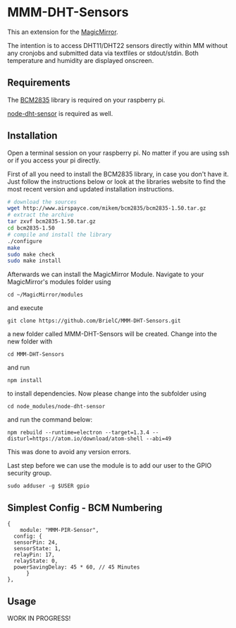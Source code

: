 # MMM-DHT-Sensors
This an extension for the [MagicMirror](https://github.com/MichMich/MagicMirror).

The intention is to access DHT11/DHT22 sensors directly within MM without any cronjobs and submitted data via textfiles or stdout/stdin. Both temperature and humidity are displayed onscreen. 

## Requirements

The  [BCM2835](http://www.airspayce.com/mikem/bcm2835/) library is required on your raspberry pi.

[node-dht-sensor](https://github.com/momenso/node-dht-sensor) is required as well.

## Installation

Open a terminal session on your raspberry pi. No matter if you are using ssh or if you access your pi directly.

First of all you need to install the BCM2835 library, in case you don't have it. Just follow the instructions below or look at the libraries website to find the most recent version and updated installation instructions.
```bash
# download the sources
wget http://www.airspayce.com/mikem/bcm2835/bcm2835-1.50.tar.gz
# extract the archive
tar zxvf bcm2835-1.50.tar.gz
cd bcm2835-1.50
# compile and install the library
./configure
make
sudo make check
sudo make install
```

Afterwards we can install the MagicMirror Module. Navigate to your MagicMirror's modules folder using 
```
cd ~/MagicMirror/modules
``` 
and execute 
```
git clone https://github.com/BrielC/MMM-DHT-Sensors.git
```
a new folder called MMM-DHT-Sensors will be created. Change into the new folder with 
```
cd MMM-DHT-Sensors
``` 
and run 
```
npm install
``` 
to install dependencies. Now please change into the subfolder using 
```
cd node_modules/node-dht-sensor
``` 
and run the command below:
```
npm rebuild --runtime=electron --target=1.3.4 --disturl=https://atom.io/download/atom-shell --abi=49
```
This was done to avoid any version errors.

Last step before we can use the module is to add our user to the GPIO security group.
```
sudo adduser -g $USER gpio
```

## Simplest Config - BCM Numbering
```
{
	module: "MMM-PIR-Sensor",
  config: {
  sensorPin: 24,
  sensorState: 1,
  relayPin: 17,
  relayState: 0,
  powerSavingDelay: 45 * 60, // 45 Minutes
      }
},
```

## Usage

WORK IN PROGRESS!
